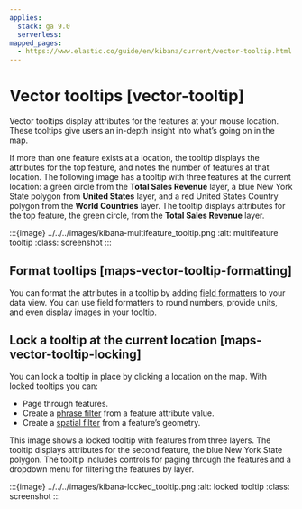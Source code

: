 ```yaml
---
applies:
  stack: ga 9.0
  serverless:
mapped_pages:
  - https://www.elastic.co/guide/en/kibana/current/vector-tooltip.html
---
```


# Vector tooltips [vector-tooltip]

Vector tooltips display attributes for the features at your mouse location. These tooltips give users an in-depth insight into what’s going on in the map.

If more than one feature exists at a location, the tooltip displays the attributes for the top feature, and notes the number of features at that location. The following image has a tooltip with three features at the current location: a green circle from the **Total Sales Revenue** layer, a blue New York State polygon from **United States** layer, and a red United States Country polygon from the **World Countries** layer. The tooltip displays attributes for the top feature, the green circle, from the **Total Sales Revenue** layer.

:::{image} ../../../images/kibana-multifeature_tooltip.png
:alt: multifeature tooltip
:class: screenshot
:::


## Format tooltips [maps-vector-tooltip-formatting]

You can format the attributes in a tooltip by adding [field formatters](../../find-and-organize/data-views.md#managing-fields) to your data view. You can use field formatters to round numbers, provide units, and even display images in your tooltip.


## Lock a tooltip at the current location [maps-vector-tooltip-locking]

You can lock a tooltip in place by clicking a location on the map. With locked tooltips you can:

* Page through features.
* Create a [phrase filter](maps-create-filter-from-map.md#maps-phrase-filter) from a feature attribute value.
* Create a [spatial filter](maps-create-filter-from-map.md#maps-spatial-filters) from a feature’s geometry.

This image shows a locked tooltip with features from three layers. The tooltip displays attributes for the second feature, the blue New York State polygon.  The tooltip includes controls for paging through the features and a dropdown menu for filtering the features by layer.

:::{image} ../../../images/kibana-locked_tooltip.png
:alt: locked tooltip
:class: screenshot
:::

